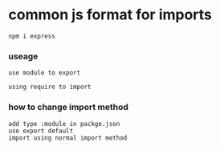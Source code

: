 # common js format for imports

```
npm i express
```
### useage

    use module to export

    using require to import

### how to change import method

    add type :module in packge.json
    use export default 
    import using normal import method